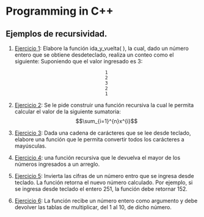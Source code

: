 # Programming in C++

## Ejemplos de recursividad.

1. [Ejercicio 1](/Scripts/main29.cpp): Elabore la función ida_y_vuelta( ), la cual, dado un número entero que se obtiene desdeteclado, realiza un conteo como el siguiente:
Suponiendo que el valor ingresado es 3:

                                        1
                                        2
                                        3
                                        2
                                        1
2. [Ejercicio 2](/Scripts/main30.cpp): Se le pide construir una función recursiva la cual le permita calcular el valor de la siguiente sumatoria: $$\sum_{i=1}^{n}x^{i}$$

3. [Ejercicio 3](/Scripts/main31.cpp): Dada una cadena de carácteres que se lee desde teclado, elabore una función que le permita convertir todos los carácteres a mayúsculas.

4. [Ejercicio 4](/Scripts/main32.cpp): una función recursiva que le devuelva el mayor de los números ingresados a un arreglo.

5. [Ejercicio 5](/Scripts/main33.cpp): Invierta las cifras de un número entro que se ingresa desde teclado. La función retorna el nuevo número calculado. Por ejemplo, si se ingresa desde teclado el entero 251, la función debe retornar 152.

6. [Ejercicio 6](/Scripts/main34.cpp): La función recibe un número entero como argumento y debe devolver las tablas de multiplicar, del 1 al 10, de dicho número.
                                    
                                    
                                    
                                    
                                    

                                